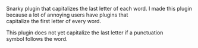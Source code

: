 Snarky plugin that capitalizes the last letter of each word. 
I made this plugin because a lot of annoying users have plugins that  
capitalize the first letter of every word.  

This plugin does not yet capitalize the last letter if a punctuation  
symbol follows the word.